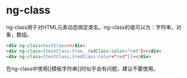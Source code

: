 # ng-class

ng-class用于对HTML元素动态绑定类名，ng-class的值可以为：字符串，对象，数组。
```html
<div ng-class=testClass></div>
<div ng-class={testClass:true, redClass:color="red"}></div>
<div ng-class=[testClass,{redClass:color="red"}]></div>
```
在ng-class中使用[[模板字符串]]时似乎会有问题，建议不要使用。